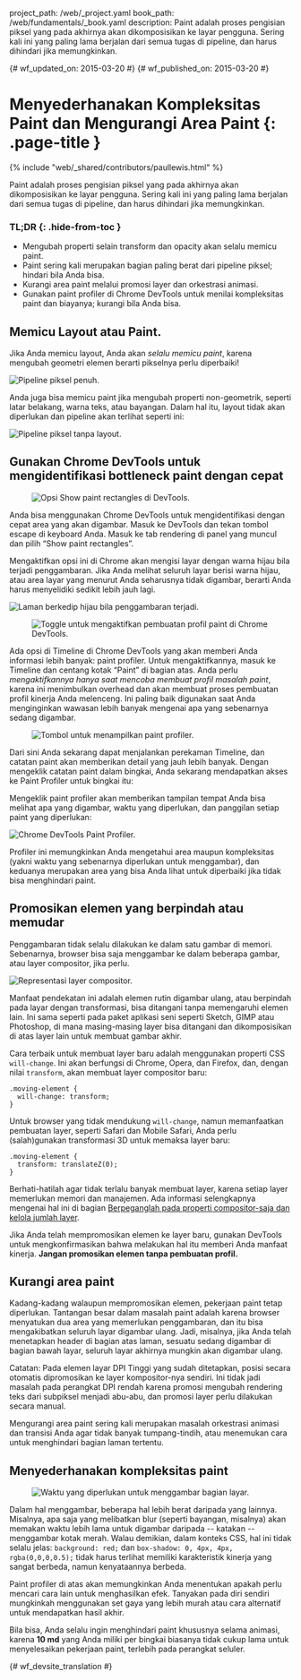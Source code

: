 project_path: /web/_project.yaml
book_path: /web/fundamentals/_book.yaml
description: Paint adalah proses pengisian piksel yang pada akhirnya akan dikomposisikan ke layar pengguna. Sering kali ini yang paling lama berjalan dari semua tugas di pipeline, dan harus dihindari jika memungkinkan.

{# wf_updated_on: 2015-03-20 #}
{# wf_published_on: 2015-03-20 #}

# Menyederhanakan Kompleksitas Paint dan Mengurangi Area Paint {: .page-title }

{% include "web/_shared/contributors/paullewis.html" %}

Paint adalah proses pengisian piksel yang pada akhirnya akan dikomposisikan ke 
layar pengguna. Sering kali ini yang paling lama berjalan dari semua tugas 
di pipeline, dan harus dihindari jika memungkinkan.

### TL;DR {: .hide-from-toc } 

* Mengubah properti selain transform dan opacity akan selalu memicu paint.
* Paint sering kali merupakan bagian paling berat dari pipeline piksel; hindari bila Anda bisa.
* Kurangi area paint melalui promosi layer dan orkestrasi animasi.
* Gunakan paint profiler di Chrome DevTools untuk menilai kompleksitas paint dan biayanya; kurangi bila Anda bisa.

## Memicu Layout atau Paint.

Jika Anda memicu layout, Anda akan _selalu memicu paint_, karena mengubah geometri elemen berarti pikselnya perlu diperbaiki!

<img src="images/simplify-paint-complexity-and-reduce-paint-areas/frame.jpg"  alt="Pipeline piksel penuh.">

Anda juga bisa memicu paint jika mengubah properti non-geometrik, seperti latar belakang, warna teks, atau bayangan. Dalam hal itu, layout tidak akan diperlukan dan pipeline akan terlihat seperti ini:

<img src="images/simplify-paint-complexity-and-reduce-paint-areas/frame-no-layout.jpg"  alt="Pipeline piksel tanpa layout.">

## Gunakan Chrome DevTools untuk mengidentifikasi bottleneck paint dengan cepat

<div class="attempt-right">
  <figure>
    <img src="images/simplify-paint-complexity-and-reduce-paint-areas/show-paint-rectangles.jpg" alt="Opsi Show paint rectangles di DevTools.">
  </figure>
</div>

Anda bisa menggunakan Chrome DevTools untuk mengidentifikasi dengan cepat area yang akan digambar. Masuk ke DevTools dan tekan tombol escape di keyboard Anda. Masuk ke tab rendering di panel yang muncul dan pilih “Show paint rectangles”.

<div style="clear:both;"></div>

Mengaktifkan opsi ini di Chrome akan mengisi layar dengan warna hijau bila terjadi penggambaran. Jika Anda melihat seluruh layar berisi warna hijau, atau area layar yang menurut Anda seharusnya tidak digambar, berarti Anda harus menyelidiki sedikit lebih jauh lagi.

<img src="images/simplify-paint-complexity-and-reduce-paint-areas/show-paint-rectangles-green.jpg"  alt="Laman berkedip hijau bila penggambaran terjadi.">


<div class="attempt-right">
  <figure>
    <img src="images/simplify-paint-complexity-and-reduce-paint-areas/paint-profiler-toggle.jpg" alt="Toggle untuk mengaktifkan pembuatan profil paint di Chrome DevTools.">
  </figure>
</div>

Ada opsi di Timeline di Chrome DevTools yang akan memberi Anda informasi lebih banyak: paint profiler. Untuk mengaktifkannya, masuk ke Timeline dan centang kotak “Paint” di bagian atas. Anda perlu _mengaktifkannya hanya saat mencoba membuat profil masalah paint_, karena ini menimbulkan overhead dan akan membuat proses pembuatan profil kinerja Anda melenceng. Ini paling baik digunakan saat Anda menginginkan wawasan lebih banyak mengenai apa yang sebenarnya sedang digambar.

<div style="clear:both;"></div>

<div class="attempt-right">
  <figure>
    <img src="images/simplify-paint-complexity-and-reduce-paint-areas/paint-profiler-button.jpg" alt="Tombol untuk menampilkan paint profiler." class="screenshot">
  </figure>
</div>

Dari sini Anda sekarang dapat menjalankan perekaman Timeline, dan catatan paint akan memberikan detail yang jauh lebih banyak. Dengan mengeklik catatan paint dalam bingkai, Anda sekarang mendapatkan akses ke Paint Profiler untuk bingkai itu:

<div style="clear:both;"></div>

Mengeklik paint profiler akan memberikan tampilan tempat Anda bisa melihat apa yang digambar, waktu yang diperlukan, dan panggilan setiap paint yang diperlukan:

<img src="images/simplify-paint-complexity-and-reduce-paint-areas/paint-profiler.jpg"  alt="Chrome DevTools Paint Profiler.">

Profiler ini memungkinkan Anda mengetahui area maupun kompleksitas (yakni waktu yang sebenarnya diperlukan untuk menggambar), dan keduanya merupakan area yang bisa Anda lihat untuk diperbaiki jika tidak bisa menghindari paint.

## Promosikan elemen yang berpindah atau memudar

Penggambaran tidak selalu dilakukan ke dalam satu gambar di memori. Sebenarnya, browser bisa saja menggambar ke dalam beberapa gambar, atau layer compositor, jika perlu.

<img src="images/simplify-paint-complexity-and-reduce-paint-areas/layers.jpg"  alt="Representasi layer compositor.">

Manfaat pendekatan ini adalah elemen rutin digambar ulang, atau berpindah pada layar dengan transformasi, bisa ditangani tanpa memengaruhi elemen lain. Ini sama seperti pada paket aplikasi seni seperti Sketch, GIMP atau Photoshop, di mana masing-masing layer bisa ditangani dan dikomposisikan di atas layer lain untuk membuat gambar akhir.

Cara terbaik untuk membuat layer baru adalah menggunakan properti CSS `will-change`. Ini akan berfungsi di Chrome, Opera, dan Firefox, dan, dengan nilai `transform`, akan membuat layer compositor baru:


    .moving-element {
      will-change: transform;
    }


Untuk browser yang tidak mendukung `will-change`, namun memanfaatkan pembuatan layer, seperti Safari dan Mobile Safari, Anda perlu (salah)gunakan transformasi 3D untuk memaksa layer baru:


    .moving-element {
      transform: translateZ(0);
    }


Berhati-hatilah agar tidak terlalu banyak membuat layer, karena setiap layer memerlukan memori dan manajemen. Ada informasi selengkapnya mengenai hal ini di bagian [Berpeganglah pada properti compositor-saja dan kelola jumlah layer](stick-to-compositor-only-properties-and-manage-layer-count).

Jika Anda telah mempromosikan elemen ke layer baru, gunakan DevTools untuk mengkonfirmasikan bahwa melakukan hal itu memberi Anda manfaat kinerja. **Jangan promosikan elemen tanpa pembuatan profil.**

## Kurangi area paint

Kadang-kadang walaupun mempromosikan elemen, pekerjaan paint tetap diperlukan. Tantangan besar dalam masalah paint adalah karena browser menyatukan dua area yang memerlukan penggambaran, dan itu bisa mengakibatkan seluruh layar digambar ulang. Jadi, misalnya, jika Anda telah menetapkan header di bagian atas laman, sesuatu sedang digambar di bagian bawah layar, seluruh layar akhirnya mungkin akan digambar ulang.

Catatan: Pada elemen layar DPI Tinggi yang sudah ditetapkan, posisi secara otomatis dipromosikan ke layer kompositor-nya sendiri. Ini tidak jadi masalah pada perangkat DPI rendah karena promosi mengubah rendering teks dari subpiksel menjadi abu-abu, dan promosi layer perlu dilakukan secara manual.

Mengurangi area paint sering kali merupakan masalah orkestrasi animasi dan transisi Anda agar tidak banyak tumpang-tindih, atau menemukan cara untuk menghindari bagian laman tertentu.

## Menyederhanakan kompleksitas paint

<div class="attempt-right">
  <figure>
    <img src="images/simplify-paint-complexity-and-reduce-paint-areas/profiler-chart.jpg" alt="Waktu yang diperlukan untuk menggambar bagian layar.">
  </figure>
</div>

Dalam hal menggambar, beberapa hal lebih berat daripada yang lainnya. Misalnya, apa saja yang melibatkan blur (seperti bayangan, misalnya) akan memakan waktu lebih lama untuk digambar daripada -- katakan -- menggambar kotak merah. Walau demikian, dalam konteks CSS, hal ini tidak selalu jelas: `background: red;` dan `box-shadow: 0, 4px, 4px, rgba(0,0,0,0.5);` tidak harus terlihat memiliki karakteristik kinerja yang sangat berbeda, namun kenyataannya berbeda.

Paint profiler di atas akan memungkinkan Anda menentukan apakah perlu mencari cara lain untuk menghasilkan efek. Tanyakan pada diri sendiri mungkinkah menggunakan set gaya yang lebih murah atau cara alternatif untuk mendapatkan hasil akhir.

Bila bisa, Anda selalu ingin menghindari paint khususnya selama animasi, karena **10 md** yang Anda miliki per bingkai biasanya tidak cukup lama untuk menyelesaikan pekerjaan paint, terlebih pada perangkat seluler.


{# wf_devsite_translation #}
